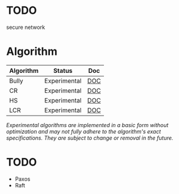 # TODO
secure network


# Algorithm
| Algorithm | Status       | Doc                        |
|-----------|--------------|----------------------------|
| Bully     | Experimental | [DOC](pkg/bully/README.md) |
| CR        | Experimental | [DOC](pkg/cr/README.md)    |
| HS        | Experimental | [DOC](pkg/hs/README.md)    |
| LCR       | Experimental | [DOC](pkg/lcr/README.md)   |

*Experimental algorithms are implemented in a basic form without optimization and may not fully adhere to the algorithm's exact specifications. They are subject to change or removal in the future.*


# TODO
* Paxos
* Raft
